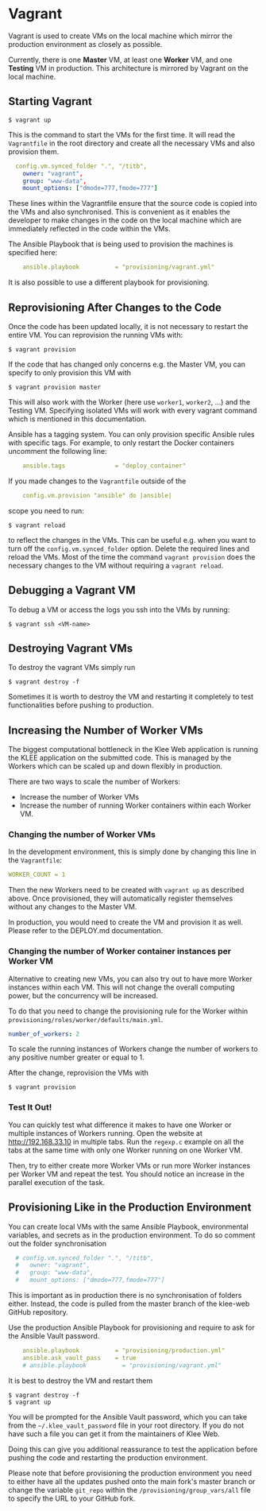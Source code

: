 Vagrant
==========

Vagrant is used to create VMs on the local machine which mirror the production environment as closely as possible. 

Currently, there is one **Master** VM, at least one **Worker** VM, and one **Testing** VM in production. This architecture is mirrored by Vagrant on the local machine.

## Starting Vagrant
    $ vagrant up

This is the command to start the VMs for the first time. It will read the `Vagrantfile` in the root directory and create all the necessary VMs and also provision them. 

```yml
  config.vm.synced_folder ".", "/titb",
    owner: "vagrant",
    group: "www-data",
    mount_options: ["dmode=777,fmode=777"]
```
These lines within the Vagrantfile ensure that the source code is copied into the VMs and also synchronised. This is convenient as it enables the developer to make changes in the code on the local machine which are immediately reflected in the code within the VMs. 

The Ansible Playbook that is being used to provision the machines is specified here:
```yml
    ansible.playbook          = "provisioning/vagrant.yml"
```

It is also possible to use a different playbook for provisioning.

## Reprovisioning After Changes to the Code

Once the code has been updated locally, it is not necessary to restart the entire VM. You can reprovision the running VMs with:

    $ vagrant provision

If the code that has changed only concerns e.g. the Master VM, you can specify to only provision this VM with

    $ vagrant provision master

This will also work with the Worker (here use `worker1`, `worker2`, ...) and the Testing VM. Specifying isolated VMs will work with every vagrant command which is mentioned in this documentation.

Ansible has a tagging system. You can only provision specific Ansible rules with specific tags. For example, to only restart the Docker containers uncomment the following line:

```yml
    ansible.tags              = "deploy_container"
```

If you made changes to the `Vagrantfile` outside of the 

```yml
    config.vm.provision "ansible" do |ansible|
```

scope you need to run:

    $ vagrant reload

to reflect the changes in the VMs. This can be useful e.g. when you want to turn off the `config.vm.synced_folder` option. Delete the required lines and reload the VMs. Most of the time the command `vagrant provision` does the necessary changes to the VM without requiring a `vagrant reload`.

## Debugging a Vagrant VM

To debug a VM or access the logs you ssh into the VMs by running:

    $ vagrant ssh <VM-name>



## Destroying Vagrant VMs
To destroy the vagrant VMs simply run

    $ vagrant destroy -f

Sometimes it is worth to destroy the VM and restarting it completely to test functionalities before pushing to production.

## Increasing the Number of Worker VMs
The biggest computational bottleneck in the Klee Web application is running the KLEE application on the submitted code. This is managed by the Workers which can be scaled up and down flexibly in production.

There are two ways to scale the number of Workers:
* Increase the number of Worker VMs 
* Increase the number of running Worker containers within each Worker VM.

### Changing the number of Worker VMs
In the development environment, this is simply done by changing this line in the `Vagrantfile`:

```yml
WORKER_COUNT = 1
```

Then the new Workers need to be created with `vagrant up` as described above. Once provisioned, they will automatically register themselves without any changes to the Master VM.

In production, you would need to create the VM and provision it as well. Please refer to the DEPLOY.md documentation.

### Changing the number of Worker container instances per Worker VM
Alternative to creating new VMs, you can also try out to have more Worker instances within each VM. This will not change the overall computing power, but the concurrency will be increased. 

To do that you need to change the provisioning rule for the Worker within `provisioning/roles/worker/defaults/main.yml`.
```yml
number_of_workers: 2
```
To scale the running instances of Workers change the number of workers to any positive number greater or equal to 1. 

After the change, reprovision the VMs with

    $ vagrant provision

### Test It Out!
You can quickly test what difference it makes to have one Worker or multiple instances of Workers running. Open the website at http://192.168.33.10 in multiple tabs. Run the `regexp.c` example on all the tabs at the same time with only one Worker running on one Worker VM. 

Then, try to either create more Worker VMs or run more Worker instances per Worker VM and repeat the test. You should notice an increase in the parallel execution of the task.


## Provisioning Like in the Production Environment
You can create local VMs with the same Ansible Playbook, environmental variables, and secrets as in the production environment. To do so comment out the folder synchronisation

```yml
  # config.vm.synced_folder ".", "/titb",
  #   owner: "vagrant",
  #   group: "www-data",
  #   mount_options: ["dmode=777,fmode=777"]
```

This is important as in production there is no synchronisation of folders either. Instead, the code is pulled from the master branch of the klee-web GitHub repository. 

Use the production Ansible Playbook for provisioning and require to ask for the Ansible Vault password.

```yml
    ansible.playbook          = "provisioning/production.yml"
    ansible.ask_vault_pass    = true
    # ansible.playbook          = "provisioning/vagrant.yml"
```

It is best to destroy the VM and restart them

    $ vagrant destroy -f 
    $ vagrant up

You will be prompted for the Ansible Vault password, which you can take from the `~/.klee_vault_password` file in your root directory. If you do not have such a file you can get it from the maintainers of Klee Web.

Doing this can give you additional reassurance to test the application before pushing the code and restarting the production environment.

Please note that before provisioning the production environment you need to either have all the updates pushed onto the main fork's master branch or change the variable `git_repo` within the `/provisioning/group_vars/all` file to specify the URL to your GitHub fork.
